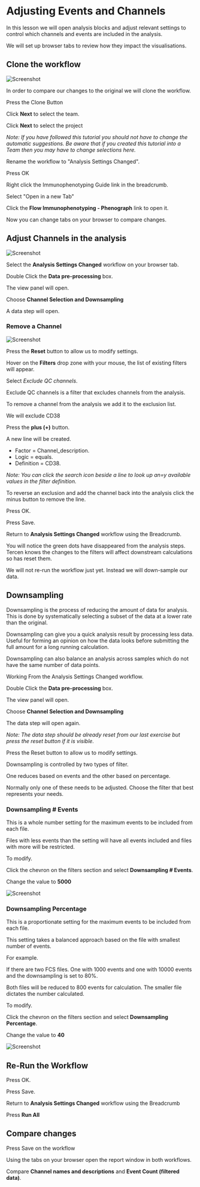 # Adjusting Events and Channels

In this lesson we will open analysis blocks and adjust relevant settings to control which channels and events are included in the analysis.

We will set up browser tabs to review how they impact the visualisations.

## Clone the workflow

![Screenshot](images/2_clone_workflow.jpg)

In order to compare our changes to the original we will clone the workflow.

Press the Clone Button

Click **Next** to select the team.

Click **Next** to select the project

*Note: If you have followed this tutorial you should not have to change the automatic suggestions. Be aware that if you created this tutorial into a Team then you may have to change selections here.*

Rename the workflow to "Analysis Settings Changed".

Press OK

Right click the Immunophenotyping Guide link in the breadcrumb.

Select "Open in a new Tab"

Click the **Flow Immunophenotyping - Phenograph** link to open it.

Now you can change tabs on your browser to compare changes.

## Adjust Channels in the analysis

![Screenshot](images/2_select_view.jpg)

Select the **Analysis Settings Changed** workflow on your browser tab.

Double Click the **Data pre-processing** box.

The view panel will open.

Choose **Channel Selection and Downsampling**

A data step will open.

### Remove a Channel

![Screenshot](images/2_filter_channels.jpg)

Press the **Reset** button to allow us to modify settings.

Hover on the **Filters** drop zone with your mouse, the list of existing filters will appear.

Select *Exclude QC channels*.

Exclude QC channels is a filter that excludes channels from the analysis.

To remove a channel from the analysis we add it to the exclusion list.

We will exclude CD38

Press the **plus (+)** button.

A new line will be created.

- Factor = Channel_description.
- Logic = equals.
- Definition = CD38.

*Note: You can click the search icon beside a line to look up an=y available values in the filter definition.*

To reverse an exclusion and add the channel back into the analysis click the minus button to remove the line.

Press OK.

Press Save.

Return to **Analysis Settings Changed** workflow using the Breadcrumb.

You will notice the green dots have disappeared from the analysis steps. Tercen knows the changes to the filters will affect downstream calculations so has reset them.

We will not re-run the workflow just yet. Instead we will down-sample our data.

## Downsampling

Downsampling is the process of reducing the amount of data for analysis. This is done by systematically selecting a subset of the data at a lower rate than the original.

Downsampling can give you a quick analysis result by processing less data. Useful for forming an opinion on how the data looks before submitting the full amount for a long running calculation.

Downsampling can also balance an analysis across samples which do not have the same number of data points.

Working From the Analysis Settings Changed workflow.

Double Click the **Data pre-processing** box.

The view panel will open.

Choose **Channel Selection and Downsampling**

The data step will open again.

*Note: The data step should be already reset from our last exercise but press the reset button if it is visible.*

Press the Reset button to allow us to modify settings.

Downsampling is controlled by two types of filter.

One reduces based on events and the other based on percentage.

Normally only one of these needs to be adjusted. Choose the filter that best represents your needs.

### Downsampling # Events

This is a whole number setting for the maximum events to be included from each file.

Files with less events than the setting will have all events included and files with more will be restricted.

To modify.

Click the chevron on the filters section and select **Downsampling # Events**.

Change the value to **5000**

![Screenshot](images/2_downsampling_events.jpg)

### Downsampling Percentage

This is a proportionate setting for the maximum events to be included from each file.

This setting takes a balanced approach based on the file with smallest number of events.

For example.

If there are two FCS files. One with 1000 events and one with 10000 events and the downsampling is set to 80%.

Both files will be reduced to 800 events for calculation. The smaller file dictates the number calculated.

To modify.

Click the chevron on the filters section and select **Downsampling Percentage**.

Change the value to **40**

![Screenshot](docs/images/2_downsampling_percentage.jpg)

## Re-Run the Workflow

Press OK.

Press Save.

Return to **Analysis Settings Changed** workflow using the Breadcrumb

Press **Run All**

## Compare changes

Press Save on the workflow

Using the tabs on your browser open the report window in both workflows.

Compare **Channel names and descriptions** and **Event Count (filtered data)**.
